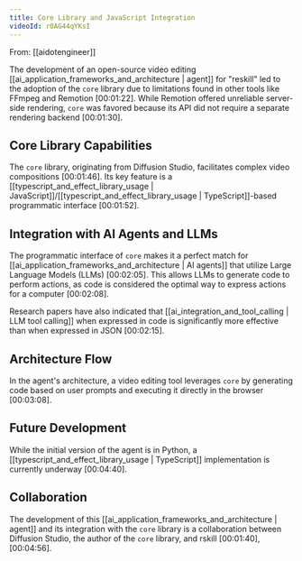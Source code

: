 ```yaml
---
title: Core Library and JavaScript Integration
videoId: r0AG44qYKsI
---
```


From: [[aidotengineer]] <br/> 

The development of an open-source video editing [[ai_application_frameworks_and_architecture | agent]] for "reskill" led to the adoption of the `core` library due to limitations found in other tools like FFmpeg and Remotion <a class="yt-timestamp" data-t="00:01:22">[00:01:22]</a>. While Remotion offered unreliable server-side rendering, `core` was favored because its API did not require a separate rendering backend <a class="yt-timestamp" data-t="00:01:30">[00:01:30]</a>.

## Core Library Capabilities

The `core` library, originating from Diffusion Studio, facilitates complex video compositions <a class="yt-timestamp" data-t="00:01:46">[00:01:46]</a>. Its key feature is a [[typescript_and_effect_library_usage | JavaScript]]/[[typescript_and_effect_library_usage | TypeScript]]-based programmatic interface <a class="yt-timestamp" data-t="00:01:52">[00:01:52]</a>.

## Integration with AI Agents and LLMs

The programmatic interface of `core` makes it a perfect match for [[ai_application_frameworks_and_architecture | AI agents]] that utilize Large Language Models (LLMs) <a class="yt-timestamp" data-t="00:02:05">[00:02:05]</a>. This allows LLMs to generate code to perform actions, as code is considered the optimal way to express actions for a computer <a class="yt-timestamp" data-t="00:02:08">[00:02:08]</a>.

Research papers have also indicated that [[ai_integration_and_tool_calling | LLM tool calling]] when expressed in code is significantly more effective than when expressed in JSON <a class="yt-timestamp" data-t="00:02:15">[00:02:15]</a>.

## Architecture Flow

In the agent's architecture, a video editing tool leverages `core` by generating code based on user prompts and executing it directly in the browser <a class="yt-timestamp" data-t="00:03:08">[00:03:08]</a>.

## Future Development

While the initial version of the agent is in Python, a [[typescript_and_effect_library_usage | TypeScript]] implementation is currently underway <a class="yt-timestamp" data-t="00:04:40">[00:04:40]</a>.

## Collaboration

The development of this [[ai_application_frameworks_and_architecture | agent]] and its integration with the `core` library is a collaboration between Diffusion Studio, the author of the `core` library, and rskill <a class="yt-timestamp" data-t="00:01:40">[00:01:40]</a>, <a class="yt-timestamp" data-t="00:04:56">[00:04:56]</a>.